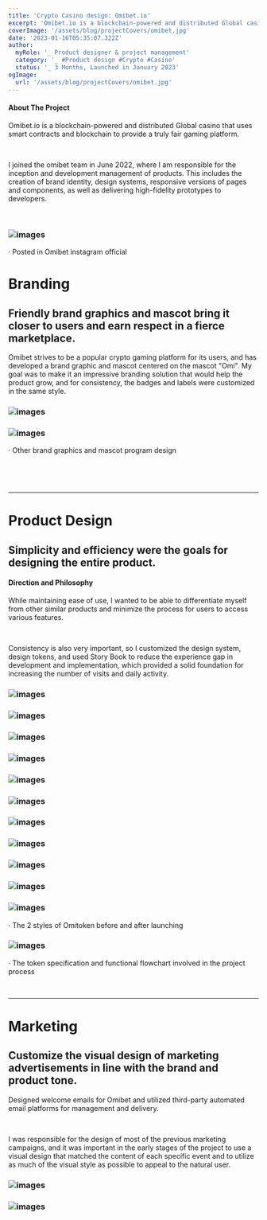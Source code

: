 ```yaml
---
title: 'Crypto Casino design: Omibet.io'
excerpt: 'Omibet.io is a blockchain-powered and distributed Global casino that uses smart contracts and blockchain to provide a truly fair gaming platform.'
coverImage: '/assets/blog/projectCovers/omibet.jpg'
date: '2023-01-16T05:35:07.322Z'
author:
  myRole: '_ Product designer & project management'
  category: '_ #Product design #Crypto #Casino'
  status: '_ 3 Months, Launched in January 2023'
ogImage:
  url: '/assets/blog/projectCovers/omibet.jpg'
---
```

#### About The Project
Omibet.io is a blockchain-powered and distributed Global casino that uses smart contracts and blockchain to provide a truly fair gaming platform.

&nbsp;

I joined the omibet team in June 2022, where I am responsible for the inception and development management of products. This includes the creation of brand identity, design systems, responsive versions of pages and components, as well as delivering high-fidelity prototypes to developers.

&nbsp;

### ![images](/assets/omibet.io/igposter.png "Omibet.io")
· Posted in Omibet instagram official


# Branding

## Friendly brand graphics and mascot bring it closer to users and earn respect in a fierce marketplace.
Omibet strives to be a popular crypto gaming platform for its users, and has developed a brand graphic and mascot centered on the mascot "Omi". My goal was to make it an impressive branding solution that would help the product grow, and for consistency, the badges and labels were customized in the same style.




### ![images](/assets/omibet.io/brand.png "Omibet.io")
### ![images](/assets/omibet.io/brand-2.png "Omibet.io")
· Other brand graphics and mascot program design

&nbsp;

&nbsp;


---
# Product Design
## Simplicity and efficiency were the goals for designing the entire product.
#### Direction and Philosophy
While maintaining ease of use, I wanted to be able to differentiate myself from other similar products and minimize the process for users to access various features.

&nbsp;

Consistency is also very important, so I customized the design system, design tokens, and used Story Book to reduce the experience gap in development and implementation, which provided a solid foundation for increasing the number of visits and daily activity.


### ![images](/assets/omibet.io/home.png "Omibet.io")
### ![images](/assets/omibet.io/casino-lobby.png "Omibet.io")
### ![images](/assets/omibet.io/sidebar.png "Omibet.io")
### ![images](/assets/omibet.io/casino-play.png "Omibet.io")
### ![images](/assets/omibet.io/login.png "Omibet.io")
### ![images](/assets/omibet.io/chatroom.png "Omibet.io")
### ![images](/assets/omibet.io/sports-1.png "Omibet.io")
### ![images](/assets/omibet.io/sports-2.png "Omibet.io")
### ![images](/assets/omibet.io/Referral-1.png "Omibet.io")
### ![images](/assets/omibet.io/Referral-2.png "Omibet.io")
### ![images](/assets/omibet.io/Omitoken.png "Omibet.io")
· The 2 styles of Omitoken before and after launching
### ![images](/assets/omibet.io/Organize.png "Omibet.io")
· The token specification and functional flowchart involved in the project process


&nbsp;

---

# Marketing

## Customize the visual design of marketing advertisements in line with the brand and product tone.

Designed welcome emails for Omibet and utilized third-party automated email platforms for management and delivery.

&nbsp;

I was responsible for the design of most of the previous marketing campaigns, and it was important in the early stages of the project to use a visual design that matched the content of each specific event and to utilize as much of the visual style as possible to appeal to the natural user.

### ![images](/assets/omibet.io/Email-ad.png "Omibet.io")
### ![images](/assets/omibet.io/marketing.png "Omibet.io")
